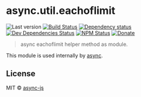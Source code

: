 # async.util.eachoflimit

![Last version](https://img.shields.io/github/tag/async-js/eachoflimit.svg?style=flat-square)
[![Build Status](http://img.shields.io/travis/async-js/eachoflimit/master.svg?style=flat-square)](https://travis-ci.org/async-js/eachoflimit)
[![Dependency status](http://img.shields.io/david/async-js/eachoflimit.svg?style=flat-square)](https://david-dm.org/async-js/eachoflimit)
[![Dev Dependencies Status](http://img.shields.io/david/dev/async-js/eachoflimit.svg?style=flat-square)](https://david-dm.org/async-js/eachoflimit#info=devDependencies)
[![NPM Status](http://img.shields.io/npm/dm/eachoflimit.svg?style=flat-square)](https://www.npmjs.org/package/eachoflimit)
[![Donate](https://img.shields.io/badge/donate-paypal-blue.svg?style=flat-square)](https://paypal.me/kikobeats)

> async eachoflimit helper method as module.

This module is used internally by [async](https://github.com/async-js/async).

## License

MIT © [async-js](https://github.com/async-js)
